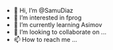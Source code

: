 - 👋 Hi, I’m @SamuDiaz
- 👀 I’m interested in fprog
- 🌱 I’m currently learning Asimov
- 💞️ I’m looking to collaborate on ...
- 📫 How to reach me ...

<!---
SamuDiaz/SamuDiaz is a ✨ special ✨ repository because its `README.md` (this file) appears on your GitHub profile.
You can click the Preview link to take a look at your changes.
--->

